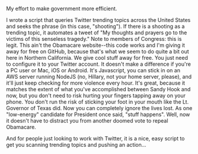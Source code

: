 My effort to make government more efficient. 

I wrote a script that queries Twitter trending topics across the United States and seeks the phrase (in this case, "shooting"). If there is a shooting as a trending topic, it automates a tweet of "My thoughts and prayers go to the victims of this senseless tragedy." Note to members of Congress: this is legit. This ain't the Obamacare website--this code works and I'm giving it away for free on GitHub, because that's what we seem to do quite a bit out here in Northern California. We give cool stuff away for free. You just need to configure it to your Twitter account. It doesn't make a difference if you're a PC user or Mac, iOS or Android. It's Javascript, you can stick in on an AWS server running NodeJS (no, Hillary, not your home server, please), and it'll just keep checking for more violence every hour. It's great, because it matches the extent of what you've accomplished between Sandy Hook and now, but you don't need to risk hurting your fingers tapping away on your phone. You don't run the risk of sticking your foot in your mouth like the Lt. Governor of Texas did. Now you can completely ignore the lives lost. As one "low-energy" candidate for President once said, "stuff happens". Well, now it doesn't have to distract you from another doomed vote to repeal Obamacare.

And for people just looking to work with Twitter, it is a nice, easy script to get you scanning trending topics and pushing an action...

